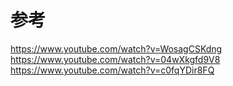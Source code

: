 # 参考
https://www.youtube.com/watch?v=WosagCSKdng
https://www.youtube.com/watch?v=04wXkgfd9V8
https://www.youtube.com/watch?v=c0fqYDir8FQ

